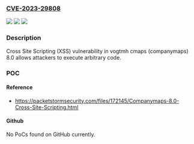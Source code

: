 ### [CVE-2023-29808](https://cve.mitre.org/cgi-bin/cvename.cgi?name=CVE-2023-29808)
![](https://img.shields.io/static/v1?label=Product&message=n%2Fa&color=blue)
![](https://img.shields.io/static/v1?label=Version&message=n%2Fa&color=blue)
![](https://img.shields.io/static/v1?label=Vulnerability&message=n%2Fa&color=brighgreen)

### Description

Cross Site Scripting (XSS) vulnerability in vogtmh cmaps (companymaps) 8.0 allows attackers to execute arbitrary code.

### POC

#### Reference
- https://packetstormsecurity.com/files/172145/Companymaps-8.0-Cross-Site-Scripting.html

#### Github
No PoCs found on GitHub currently.

